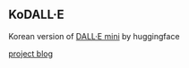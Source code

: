 ## KoDALL·E

Korean version of [DALL·E mini](https://huggingface.co/spaces/dalle-mini/dalle-mini) by huggingface


[project blog](https://thxios.notion.site/AI-X-DL-project-5e1ef3dc321946e19b118e739fa791fa)